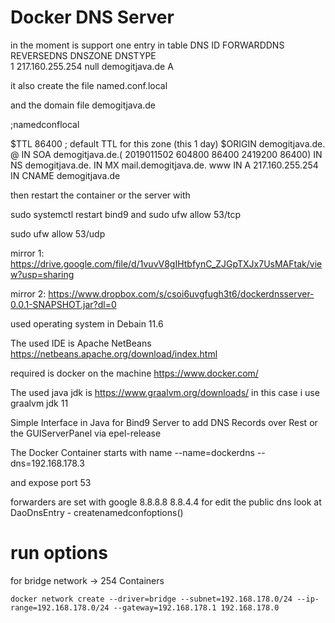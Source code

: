 
Docker DNS Server
============================================================

in the moment is support one entry in table DNS
ID  	FORWARDDNS  	REVERSEDNS  	DNSZONE  	DNSTYPE  
1	217.160.255.254	null	demogitjava.de          A

it also create the file 
named.conf.local 

and the domain file demogitjava.de 

;namedconflocal

$TTL  86400   ; default TTL for this zone (this 1 day)
$ORIGIN demogitjava.de.
@        IN      SOA     demogitjava.de.(
                           2019011502
                               604800
                                86400
                              2419200
                                86400)
         IN      NS          demogitjava.de.
         IN      MX          mail.demogitjava.de.
www      IN      A           217.160.255.254
         IN      CNAME       demogitjava.de


then restart the container or the server
with 

sudo systemctl restart bind9
and
sudo ufw allow 53/tcp

sudo ufw allow 53/udp





mirror 1:
https://drive.google.com/file/d/1vuvV8gIHtbfynC_ZJGpTXJx7UsMAFtak/view?usp=sharing

mirror 2:
https://www.dropbox.com/s/csoi6uvgfugh3t6/dockerdnsserver-0.0.1-SNAPSHOT.jar?dl=0



used operating system in Debain 11.6

The used IDE is
Apache NetBeans
https://netbeans.apache.org/download/index.html

required is docker on the machine
https://www.docker.com/

The used java jdk is
https://www.graalvm.org/downloads/
in this case i use graalvm jdk 11


Simple Interface in Java for 
Bind9 Server to add DNS Records over
Rest or the GUIServerPanel via epel-release



The Docker Container starts with name
--name=dockerdns
--dns=192.168.178.3

and expose port 53

forwarders are set with google
8.8.8.8
8.8.4.4
for edit the public dns look at 
DaoDnsEntry - createnamedconfoptions()






run options
============================================================

for bridge network -> 254 Containers

`docker network create --driver=bridge --subnet=192.168.178.0/24 --ip-range=192.168.178.0/24 --gateway=192.168.178.1 192.168.178.0`



